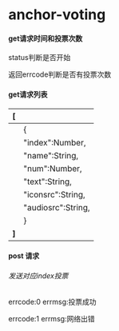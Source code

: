 # anchor-voting

#### get请求时间和投票次数

status判断是否开始

返回errcode判断是否有投票次数

#### get请求列表  

| [     |                    |
| ----- | ------------------ |
|       | {                  |
|       | "index":Number,    |
|       | "name":String,     |
|       | "num":Number,      |
|       | "text":String,     |
|       | "iconsrc":String,  |
|       | "audiosrc":String, |
|       | }                  |
| **]** |                    |

#### post 请求

###### 发送对应index投票 

errcode:0  errmsg:投票成功

errcode:1  errmsg:网络出错